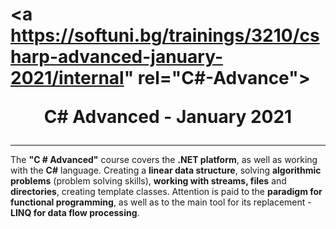 # <a https://softuni.bg/trainings/3210/csharp-advanced-january-2021/internal" rel="C#-Advance"><p align="center"> C# Advanced - January 2021<p>
</a>

---

The **"C # Advanced"** course covers the **.NET platform**, as well as working with the **C#** language.
 Creating a **linear data structure**, solving **algorithmic problems** (problem solving skills), **working with streams, 
files** and **directories**, creating template classes. Attention is paid to the **paradigm for functional programming**, 
as well as to the main tool for its replacement - **LINQ for data flow processing**.